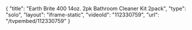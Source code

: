 {
    "title": "Earth Brite 400 14oz. 2pk Bathroom Cleaner Kit 2pack",
    "type": "solo",
    "layout": "iframe-static",
    "videoId": "112330759",
    "url": "\/tvpembed\/112330759"
}